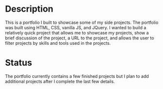 
 # Description

This is a portfolio I built to showcase some of my side projects. The portfolio was built using HTML, CSS, vanilla JS, and JQuery. 
I wanted to build a relatively quick project that allows me to showcase my projects, show a brief discussion of the project, a URL to the project, and allows the user to filter projects by skills and tools used in the projects.  

 # Status

The portfolio currently contains a few finished projects but I plan to add additional projects after I complete the last few details.

